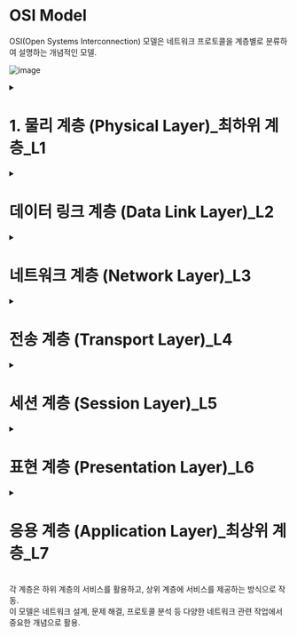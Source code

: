 # OSI Model

OSI(Open Systems Interconnection) 모델은 네트워크 프로토콜을 계층별로 분류하여 설명하는 개념적인 모델.

![image](https://github.com/ChoiJeonSeok/TIL/assets/82266289/744ee7bd-3204-48e1-b717-c6972db4e8a1)


<details>
<summary><h1>1. 물리 계층 (Physical Layer)_최하위 계층_L1</h1></summary>

## 1. 물리 계층의 정의와 역할

물리 계층은 OSI 모델의 가장 아래 계층으로, 데이터를 비트 단위로 전송하는 역할을 한다. 이 계층은 데이터의 전기적, 기계적 특성과 물리적 연결을 다룬다. 즉, 물리 계층은 실제 데이터가 전송되는 매체(예: 케이블, 무선 신호 등)에 대한 책임을 지고 있다.

## 2. 물리 계층에서의 데이터 전송

물리 계층에서는 데이터를 전송하는 데 필요한 하드웨어 기술을 정의한다. 이에는 케이블, 카드, 물리적인 플러그, 전송 전력, 데이터 전송률 등이 포함된다. 또한, 이 계층에서는 데이터를 전송하는 방식(예: 동기식, 비동기식, 단방향, 양방향 등)을 결정한다.

## 3. 물리 계층의 목표

물리 계층의 주요 목표 중 하나는 오류 없이 데이터를 전송하고, 전송된 데이터가 손상되지 않도록 하는 것이다. 이를 위해 물리 계층에서는 데이터를 전송하기 전에 비트로 변환하고, 수신 측에서는 이 비트를 원래의 데이터로 다시 변환하는 과정을 거친다.

## 4. 물리 계층에서 사용되는 프로토콜

이 계층에서 사용되는 주요 프로토콜에는 Ethernet, USB, Bluetooth 등이 있다. 이 프로토콜들은 데이터를 전송하는 방식과 전송 매체를 어떻게 사용할지를 정의한다.
</details>

<details>
  <summary><h1>데이터 링크 계층 (Data Link Layer)_L2</h1></summary>
물리 계층에서 전송된 데이터를 프레임으로 분리하고 에러 체크 및 제어 수행
물리적인 연결에서 안정적인 전송을 위한 흐름 제어, 오류 검출 및 복구 기능 제공

## 1. 데이터 링크 계층의 정의와 역할

데이터 링크 계층은 OSI 모델의 두 번째 계층으로, 물리 계층에서 전송된 원시 데이터를 신뢰할 수 있는 전송으로 변환하는 역할을 한다. 데이터 링크 계층은 물리 계층에서 전송된 데이터를 프레임으로 분리하고, 에러 체크 및 제어를 수행한다. 또한, 물리적인 연결에서 안정적인 전송을 위한 흐름 제어, 오류 검출 및 복구 기능을 제공한다.

## 2. 데이터 링크 계층에서의 데이터 전송

데이터 링크 계층에서는 데이터를 프레임 단위로 전송한다. 프레임은 데이터의 시작과 끝을 나타내는 특별한 비트 패턴을 포함하며, 이를 통해 수신 측은 데이터의 시작과 끝을 알 수 있다. 또한, 프레임에는 오류 검출 및 제어를 위한 정보가 포함되어 있다. 데이터 링크 계층에서는 프레임 동기화, 오류 제어, 흐름 제어 등의 기능을 수행하여 데이터의 안정적인 전송을 보장한다.

## 3. 데이터 링크 게층의 목표

데이터 링크 계층의 주요 목표는 오류 없이 데이터를 전송하고, 전송된 데이터가 손상되지 않도록 하는 것이다. 이를 위해 데이터를 프레임으로 분리하고, 각 프레임에 오류 검출 및 제어 정보를 추가한다. 또한, 흐름 제어를 통해 데이터의 전송률을 조절하여 수신 측이 데이터를 처리할 수 있는 속도로 데이터를 전송한다.

## 4. 데이터 링크 계층에서 사용되는 프로토콜

데이터 링크 계층에서 사용되는 주요 프로토콜에는 Ethernet, PPP(Point-to-Point Protocol), HDLC(High-Level Data Link Control) 등이 있다. Ethernet은 LAN(Local Area Network)에서 주로 사용되는 프로토콜이다. PPP는 직접 연결된 두 컴퓨터 간의 데이터 전송을 위한 프로토콜이며, HDLC는 오류 검출 및 제어 기능을 제공하는 프로토콜이다. 이러한 프로토콜들은 데이터의 프레임화, 오류 검출 및 제어, 흐름 제어 등의 기능을 수행한다.

</details>

<details>
  <summary><h1>네트워크 계층 (Network Layer)_L3</h1></summary>
패킷의 전달 경로 설정 및 네트워크 간 라우팅 수행
다양한 네트워크 간의 통신 관리 및 IP 주소 할당으로 패킷 목적지 도달

## 1. 네트워크 계층의 정의와 역할

네트워크 계층은 OSI 모델의 세 번째 계층으로, 라우팅(Routing)과 패킷 전달을 담당한다. 종단 시스템 사이에서 데이터 패킷을 보내고 받는 데 관여하며, 패킷이 목적지까지 최적의 경로로 전달되도록 보장한다. 네트워크 계층은 논리 주소를 사용하여 데이터를 목적지에 도달시키는 기능을 제공한다. 

## 2. 네트워크 계층에서의 데이터 전송

데이터 전송 과정에서 송신자는 응용 계층에서 받은 데이터를 라우팅을 위한 정보와 함께 네트워크 계층에 전달한다. 네트워크 계층은 송신자와 수신자 간의 논리 주소를 확인하고, 이 주소를 기반으로 경로 선택과 라우팅을 수행한다. 이후 데이터는 패킷으로 분할되고, 각 패킷은 최적의 경로로 목적지에 전달된다.

## 3. 네트워크 계층의 목표

- 패킷의 목적지까지 최적의 경로를 선택하고 라우팅을 제공하여 패킷 전달을 보장함.
- 다양한 네트워크와 통신하기 위해 논리적인 주소 체계를 사용하여 각 장치에 주소를 할당한다. 
- 패킷 분할과 재조립을 수행하여 전송하고자 하는 데이터의 크기를 관리한다.
- 패킷 전달 과정에서 발생하는 오류나 혼잡을 관리하고 대처한다.

## 4. 네트워크 계층에서 사용되는 프로토콜

- IP(Internet Protocol): 인터넷에서 데이터를 주고 받기 위해 가장 많이 사용되는 프로토콜로, IPv4와 IPv6 두 가지 버전이 있다.
- ICMP(Internet Control Message Protocol): 네트워크 장치들이 서로 통신 상태를 체크하고 오류 메시지를 전송하기 위한 프토로콜이다.
- ARP(Address Resolution Protocol): 논리 주소(IP)와 물리 주소(MAC)를 매핑하기 위해 사용되는 프로토콜.
- OSRF(Open Shortest Path First): 라우팅 프로토콜 중 하나로, 최단 경로를 찾아 데이터를 전달하는 라우팅 알고리즘을 구현한다.

### 그 외.
[라우팅 알고리즘](https://github.com/ChoiJeonSeok/TIL/blob/master/etc/Coming_Soon.md)<br>
[서브네팅(Subnetting)](https://github.com/ChoiJeonSeok/TIL/blob/master/etc/Coming_Soon.md)
</details>

<details>
  <summary><h1>전송 계층 (Transport Layer)_L4</h1></summary>
송신 호스트와 수신 호스트 간의 신뢰성 있는 데이터 전송 담당
데이터의 분할, 흐름 제어, 오류 검출 및 복구 수행

## 1. 전송 계층의 정의와 역할.

전송 계층은 OSI 모델의 네 번째 계층으로, 종단 간(End-to-End) 통신을 관리하고 데이터의 신뢰성과 효율성을 보장한다. 송신자와 수신자 간의 연결 설정, 데이터 분할 및 조립, 오류 제어, 흐름 제어 등의 기능을 수행하여 데이터의 안정적인 전달을 담당한다.

## 2. 전송 계층에서의 데이터 전송

전송 계층은 응용 계층에서 받은 데이터를 세그먼트(Segment)라는 작은 단위로 분할한다. 이 세그먼트에 각각의 시퀀스 번호가 부여되어 있어 송신자와 수신자가 데이터의 순서를 파악할 수 있다. 세그먼트는 목적지의 전송 계층으로 전달되기 전에 헤더 정보가 추가된다.

## 3. 전송 계층의 주요 기능

- 연결 설정 및 해제 : 송신자와 수신자 간에 데이터를 교환하기 위해 연결을 설정하고, 통신이 완료되면 연결을 해제한다. 이를 통해 데이터를 신뢰성 있게 전송할 수 있다.
- 오류 제어 : 데이터의 전송 중에 발생하는 오류를 감지하고, 복구하거나 재전송하여 데이터의 정확성을 보장한다.
- 흐름 제어 : 수신자의 처리 속도에 맞춰 데이터를 조절하여 데이터의 넘치거나 유실을 방지한다.
- 다중화 및 역다중화 : 하나의 전송 계층 연결을 통해 여러 개의 응용 계층 연결을 관리할 수 있도록 한다.
- 순서 제어 : 세그먼트들이 목적지에서 올바른 순서로 조립되도록 한다.

## 4. 전송 계층에서 사용되는 프로토콜

- TCP(Transmission Control Protocol): 신뢰성과 흐름 제어를 제공하는 연결 지향적인 프로토콜로, 대부분의 웹 브라우징, 이메일, 파일 전송 등에 사용된다. TCP는 데이터 전송 전에 연결 설정(3-way handshake)을 통해 신뢰성 있는 통신 경로로 확립한다.
- UDP(User Datagram Protocol): 비연결형 프로토콜로, TCP보다 경량적이고 빠른 전송이 필요한 애플리케이션에서 사용된다. 데이터의 신뢰성은 보장하지 않지만, 간단한 데이터의 전송에 적합하다. 스트리밍 서비스나 DNS(Domain Name System) 등이 UDP를 사용한다.
</details>

<details>
  <summary><h1>세션 계층 (Session Layer)_L5</h1></summary>
통신 세션 설정, 유지, 종료
데이터의 동기화, 다중화, 체크 포인팅, 리셋 수행

## 1. 세션 계층의 정의와 역할.

세션 계층은 OSI 모델의 다섯 번째 계층으로, 데이터 통신의 세션을 설정하고 관리하는 역할을 담당한다. 송신자와 수신자 간의 세션을 만들어 데이터의 흐름을 제어하며, 통신이 종료되면 세션을 해제한다. 이렇게 세션 계층은 양 끝 단의 응용 계층 간에 신뢰성 있는 통신을 확립하는데 기여한다.

## 2. 세션 계층에서의 데이터 전송

세션 계층은 응용 계층과 전송 계층 사이에서 동작한다. 데이터의 흐름을 시작, 종료, 관리하는 역할을 담당한다. 송신자의 응용 프로그램에서 데이터가 생성되면 세션 계층은 수신자의 응용 프로그램과 상호 작용하여 세션을 설정하고 데이터의 전송을 시작한다. 

## 3. 세션 계층의 주요 기능

- 세션 관리 : 데이터 통신의 세션을 설정하고 유지하며, 통신이 완료되면 세션을 종료하여 자원을 해제한다.
- 다중 세션 관리 : 하나의 호스트에서 여러 개의 응용 프로그램이 동시에 통신을 수행하는 경우, 각각의 세션을 독립적으로 관리한다.
- 동기화 : 데이터 통신 시 송신자와 수신자 간의 동기화를 유지하여 정확한 데이터 전달을 보장한다. 

## 4. 세션 계층에서 사용되는 프로토콜

세션 계층은 주로 네트워크 응용 프로그램에서 사용된다. 예를 들어, 웹 브라우저가 웹 서버와 통신하는 과정에서 세션을 생성하고, 사용자 인증 정보를 유지하며, 데이터를 주고받는다. 이러한 세션은 세션 계층에서 관리되며, 데이터의 신뢰성과 무결성을 보장한다.


</details>

<details>
  <summary><h1>표현 계층 (Presentation Layer)_L6</h1></summary>
데이터를 응용 계층으로부터 받아 사용 가능한 형식으로 변환.<br>
데이터의 암호화, 압축, 포맷 변환, 인코딩 수행. 이를 통해 보안과 효율성을 강화.

## 1. 표현 계층의 정의와 역할

표현 계층은 OSI 모델의 여섯 번째 계층으로, 데이터의 형식을 변환하고 암호화 및 압축을 수행하여 서로 다른 시스템 간에 데이터 교환을 가능하게 한다. 이 계층은 응용 계층에서 받은 데이터를 표준 형식으로 변환하여 네트워크 상에서 사용할 수 있도록 준비한다.

## 2. 표현 계층의 주요 기능

- 데이터 형식 변환 : 서로 다른 시스템이나 애플리케이션 간에 데이터 형식이 다를 수 있다. 표현 계층은 이러한 데이터 형식을 표준화된 형태로 변환하여 상호 간의 데이터 교환을 용이하게 한다.
- 암호화 및 압축 : 민감한 데이터의 보안을 위해 표현 계층은 데이터를 암호화하거나 필요에 따라 압축하여 안전하게 전송한다. 암호화를 통해 데이터의 기밀성을 보호하고, 압축을 통해 효율적인 데이터 전송을 가능하게 한다.

## 3. 표현 계층의 사용 예시

- 문자 인코딩 : 표현 계층은 문자열을 서로 다른 문자 인코딩 체계로 변환한다. 예를 들어, 영어와 한국어는 각각 ASCII와 UTF-8과 같은 다른 문자 인코딩을 사용하는데, 표현 계층은 이러한 문자열을 상호 변환한다.
- 데이터 압축 : 대용량 데이터의 효율적인 전송을 위해 표현 계층은 데이터를 압축하여 전송한다. 압축된 데이터는 수신측에서 다시 복원된다.
- 데이터 암호화 : 민감한 정보의 보안을 위해 표현 계층은 데이터를 암호화하여 전송한다. 수신자는 암호를 해독하여 원래의 데이터를 얻을 수 있다.

## 4. 표현 계층의 상호 작용

표현 계층은 응용 계층으로부터 데이터를 받아들이고, 하위 계층인 세션 계층으로 데이터를 전달한다. 또한, 세션 계층에서 받은 데이터를 응용 계층에서 이해할 수 있는 형태로 변환하여 제공한다.
</details>

<details>
  <summary><h1>응용 계층 (Application Layer)_최상위 계층_L7</h1></summary>
사용자와 네트워크 사이의 인터페이스 제공
사용자 애플리케이션과 네트워크 간의 통신을 위한 서비스와 프로토콜 정의
</details>



<br>
각 계층은 하위 계층의 서비스를 활용하고, 상위 계층에 서비스를 제공하는 방식으로 작동.<br> 이 모델은 네트워크 설계, 문제 해결, 프로토콜 분석 등 다양한 네트워크 관련 작업에서 중요한 개념으로 활용.
